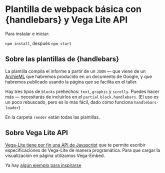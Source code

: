 # Plantilla de webpack básica con {handlebars} y Vega Lite API 
Para instalar e iniciar:

`npm install`, después `npm start`

## Sobre las plantillas de {handlebars}
La plantilla compila el informe a partir de un `JSON` — que viene de un [ArchieML](http://archieml.org/) que habremos producido en un documento de Google, y que habremos publicado usando la página que se facilita en el taller.

Hay tres tipos de `blocks` prehechos: `text`, `graphic` y `scrolly`. Puedes hacer más — necesitarás de incluirlos en el `partial` `block.handlebars`. (El uso es un poco rebuscado, pero es lo más fácil, dado como funciona `handlebars-loader`)

En la carpeta `render` están todas las plantillas.

## Sobre Vega Lite API
[Vega-Lite tiene por fin una API de Javascript](https://observablehq.com/@vega/vega-lite-api) que te permite escribir especificaciones de Vega-Lite de manera programática. Para que cargar la visualización en página utilizamos Vega-Embed.

Ya hay [algún ejemplo para inspirarse](https://observablehq.com/collection/@vega/vega-lite-api)